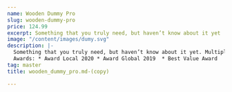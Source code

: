 ```yaml
---
name: Wooden Dummy Pro
slug: wooden-dummy-pro
price: 124.99
excerpt: Something that you truly need, but haven’t know about it yet
image: "/content/images/dumy.svg"
description: |-
  Something that you truly need, but haven’t know about it yet. Multiple winner of Community Awarads.
  Awards: * Award Local 2020 * Award Global 2019  * Best Value Award
tag: master
title: wooden_dummy_pro.md-(copy)

---
```

